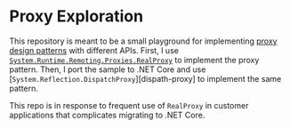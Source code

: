 # Proxy Exploration

This repository is meant to be a small playground for implementing 
[proxy design patterns][proxy-pattern] with different APIs. First, I use 
[`System.Runtime.Remoting.Proxies.RealProxy`][real-proxy] to implement the 
proxy pattern. Then, I port the sample to .NET Core and use 
[`System.Reflection.DispatchProxy`][dispath-proxy] to implement the same 
pattern.

This repo is in response to frequent use of `RealProxy` in customer 
applications that complicates migrating to .NET Core.

[proxy-pattern]:https://en.wikipedia.org/wiki/Proxy_pattern
[real-proxy]:https://docs.microsoft.com/dotnet/api/system.runtime.remoting.proxies.realproxy
[dispatch-proxy]:https://docs.microsoft.com/dotnet/api/system.reflection.dispatchproxy